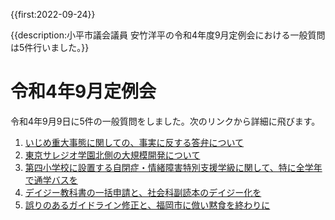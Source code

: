 {{first:2022-09-24}}

{{description:小平市議会議員 安竹洋平の令和4年度9月定例会における一般質問は5件行いました。}}

# 令和4年9月定例会

令和4年9月9日に5件の一般質問をしました。次のリンクから詳細に飛びます。

1. [いじめ重大事態に関しての、事実に反する答弁について](./1-judai-hitai-kyogi-toben.md)
1. [東京サレジオ学園北側の大規模開発について](./2-tokyo-saresio-kaihatu.md)
1. [第四小学校に設置する自閉症・情緒障害特別支援学級に関して、特に全学年で通学バスを](./3-joutyo-kotei-school-bus.md)
1. [デイジー教科書の一括申請と、社会科副読本のデイジー化を](./4-daisy-ikkatu-fukudokuhon.md)
1. [誤りのあるガイドライン修正と、福岡市に倣い黙食を終わりに](./5-guideline-syusei-mokusyoku-owari.md)